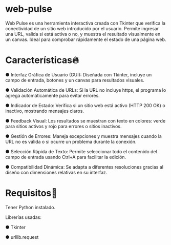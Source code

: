 # web-pulse
Web Pulse es una herramienta interactiva creada con Tkinter que verifica la conectividad de un sitio web introducido por el usuario. Permite ingresar una URL, valida si está activa o no, y muestra el resultado visualmente en un canvas. Ideal para comprobar rápidamente el estado de una página web.

# Características🔥

● Interfaz Gráfica de Usuario (GUI): Diseñada con Tkinter, incluye un campo de entrada, botones y un canvas para resultados visuales.

● Validación Automática de URLs: Si la URL no incluye https, el programa lo agrega automáticamente para evitar errores.

● Indicador de Estado: Verifica si un sitio web está activo (HTTP 200 OK) o inactivo, mostrando mensajes claros.

● Feedback Visual: Los resultados se muestran con texto en colores: verde para sitios activos y rojo para errores o sitios inactivos.

● Gestión de Errores: Maneja excepciones y muestra mensajes cuando la URL no es válida o si ocurre un problema durante la conexión.

● Selección Rápida de Texto: Permite seleccionar todo el contenido del campo de entrada usando Ctrl+A para facilitar la edición.

● Compatibilidad Dinámica: Se adapta a diferentes resoluciones gracias al diseño con dimensiones relativas en su interfaz.

# Requisitos🔎

Tener Python instalado.

Librerías usadas:

● Tkinter

● urllib.request
